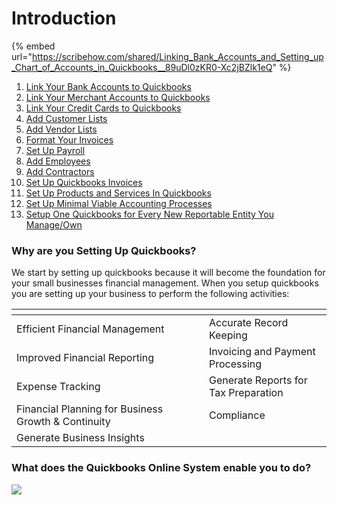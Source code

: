 # Introduction

{% embed url="https://scribehow.com/shared/Linking_Bank_Accounts_and_Setting_up_Chart_of_Accounts_in_Quickbooks__89uDl0zKR0-Xc2jBZlk1eQ" %}



1. [Link Your Bank Accounts to Quickbooks](guide-+-faq-how-to-setup-a-bank-account-in-quickbooks.md)
2. [Link Your Merchant Accounts to Quickbooks](coming-soon/link-your-merchant-accounts.md)
3. [Link Your Credit Cards to Quickbooks ](coming-soon/link-your-credit-card-accounts.md)
4. [Add Customer Lists](coming-soon/add-customer-lists.md)
5. [Add Vendor Lists](coming-soon/add-vendor-lists.md)
6. [Format Your Invoices](coming-soon/format-your-invoices.md)
7. [Set Up Payroll](coming-soon/set-up-payroll.md)
8. [Add Employees](coming-soon/add-employees.md)
9. [Add Contractors](coming-soon/add-contractors.md)
10. [Set Up Quickbooks Invoices](coming-soon/set-up-quickbooks-invoices.md)
11. [Set Up Products and Services In Quickbooks](coming-soon/set-up-products-and-services-in-quickbooks.md)
12. [Set Up Minimal Viable Accounting Processes](coming-soon/set-up-minimal-viable-accounting-processes.md)
13. [Setup One Quickbooks for Every New Reportable Entity You Manage/Own](coming-soon/setup-one-quickbooks-for-every-new-reportable-entity-you-manage-own.md)



### Why are you Setting Up Quickbooks?

We start by setting up quickbooks because it will become the foundation for your small businesses financial management. When you setup quickbooks you are setting up your business to perform the following activities:

<table data-header-hidden data-full-width="false"><thead><tr><th width="292"></th><th></th></tr></thead><tbody><tr><td>Efficient Financial Management</td><td>Accurate Record Keeping</td></tr><tr><td>Improved Financial Reporting</td><td>Invoicing and Payment Processing</td></tr><tr><td>Expense Tracking</td><td>Generate Reports for Tax Preparation</td></tr><tr><td>Financial Planning for Business Growth &#x26; Continuity</td><td>Compliance</td></tr><tr><td>Generate Business Insights</td><td></td></tr></tbody></table>

###

### What does the Quickbooks Online System enable you to do?

![](https://lh5.googleusercontent.com/Hros5THD1hgS5leU5o7S1nZu8Dt3RL3S73PKVUVsZ\_WNBJqf9zY2dvovfTudh-WrHNR461UDING9uej344KTfsMqpNV-7qX3HBNhC61LDJ7kE3kA2zaLi-euD3fNDxLaP9EROMllxoqSc5locraSQbE)

